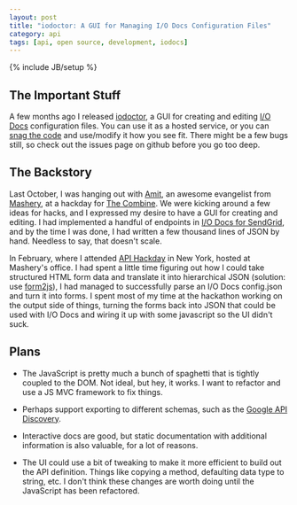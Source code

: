 ```yaml
---
layout: post
title: "iodoctor: A GUI for Managing I/O Docs Configuration Files"
category: api
tags: [api, open source, development, iodocs]
---
```

{% include JB/setup %}

## The Important Stuff

A few months ago I released [iodoctor](http://iodoctor.net), a GUI for creating and editing [I/O Docs](https://github.com/mashery/iodocs) configuration files. You can use it as a hosted service, or you can [snag the code](https://github.com/brandonmwest/iodoctor) and use/modify it how you see fit. There might be a few bugs still, so check out the issues page on github before you go too deep.

## The Backstory

Last October, I was hanging out with [Amit](http://ajot.me), an awesome evangelist from [Mashery](http://www.mashery.com), at a hackday for [The Combine](http://www.thecombine.org). We were kicking around a few ideas for hacks, and I expressed my desire to have a GUI for creating and editing. I had implemented a handful of endpoints in [I/O Docs for SendGrid](http://docs.sendgrid.com/apiworkshop), and by the time I was done, I had written a few thousand lines of JSON by hand. Needless to say, that doesn't scale.

In February, where I attended [API Hackday](http://apihackday.com) in New York, hosted at Mashery's office. I had spent a little time figuring out how I could take structured HTML form data and translate it into hierarchical JSON (solution: use [form2js](https://github.com/maxatwork/form2js/)), I had managed to successfully parse an I/O Docs config.json and turn it into forms. I spent most of my time at the hackathon working on the output side of things, turning the forms back into JSON that could be used with I/O Docs and wiring it up with some javascript so the UI didn't suck.

## Plans

* The JavaScript is pretty much a bunch of spaghetti that is tightly coupled to the DOM. Not ideal, but hey, it works. I want to refactor and use a JS MVC framework to fix things.

* Perhaps support exporting to different schemas, such as the [Google API Discovery](https://developers.google.com/discovery/v1/using).

* Interactive docs are good, but static documentation with additional information is also valuable, for a lot of reasons.

* The UI could use a bit of tweaking to make it more efficient to build out the API definition. Things like copying a method, defaulting data type to string, etc. I don't think these changes are worth doing until the JavaScript has been refactored.